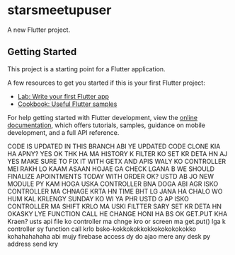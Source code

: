 # starsmeetupuser

A new Flutter project.

## Getting Started

This project is a starting point for a Flutter application.

A few resources to get you started if this is your first Flutter project:

- [Lab: Write your first Flutter app](https://docs.flutter.dev/get-started/codelab)
- [Cookbook: Useful Flutter samples](https://docs.flutter.dev/cookbook)

For help getting started with Flutter development, view the
[online documentation](https://docs.flutter.dev/), which offers tutorials,
samples, guidance on mobile development, and a full API reference.





CODE IS UPDATED IN THIS BRANCH
ABI YE UPDATED CODE CLONE KIA HA APNY?
YES
OK THK HA MA HISTORY K FILTER KO SET KR DETA HN AJ\
YES MAKE SURE TO FIX IT WITH GETX AND APIS WALY KO CONTROLLER MEI RAKH LO KAAM ASAAN HOJAE GA CHECK LGANA B 
WE SHOULD FINALIZE APOINTMENTS TODAY WITH  ORDER OK?
USTD AB JO NEW MODULE PY KAM HOGA USKA CONTROLLER BNA DOGA ABI AGR ISKO CONTROLLER MA CHNAGE KRTA HN TIME BHT LG JANA HA
CHALO WO HUM KAL KRLENGY SUNDAY KO WI
YA PHR USTD G AP ISKO CONTROLLER MA SHIFT KRLO MA USKI FILTTER SARY SET KR DETA HN
OKASKY LYE FUNCTION CALL HE CHANGE HONI HA BS
OK
GET.PUT KHA Kraen?
usts api file ko controller ma chnge kro or screen ma get.put() lga k controller sy function call krlo bsko-kokkokokkokkokokokokokko
kohahahahaha
abi mujy firebase access dy do
ajao mere any desk py
address send kry
